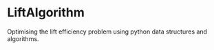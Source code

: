# LiftAlgorithm
Optimising the lift efficiency problem using python data structures and algorithms.
